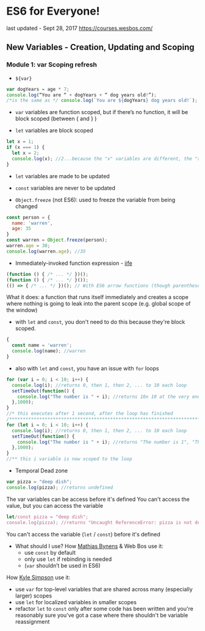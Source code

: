# ES6 for Everyone!
last updated - Sept 28, 2017
https://courses.wesbos.com/

## New Variables - Creation, Updating and Scoping

###  Module 1: var Scoping refresh

* `${var}`
```javascript
var dogYears = age * 7;
console.log(“You are “ + dogYears + “ dog years old!”);
/*is the same as */ console.log(`You are ${dogYears} dog years old!`);
```

* `var` variables are function scoped, but if there’s no function, it will be block scoped (between { and } )

* `let` variables are block scoped
```javascript
let x = 1;
if (x === 1) {
  let x = 2;
  console.log(x); //2...because the "x" variables are different, the "x" variables are scoped differently
}
```

* `let` variables are made to be updated

* `const` variables are never to be updated

* `Object.freeze` (not ES6): used to freeze the variable from being changed
```javascript
const person = {
  name: 'warren',
  age: 35
}
const warren = Object.freeze(person);
warren.age = 30;
console.log(warren.age); //35
```

* Immediately-invoked function expression - [iife](https://en.wikipedia.org/wiki/Immediately-invoked_function_expression)
```javascript
(function () { /* ... */ })();
(function () { /* ... */ }());
(() => { /* ... */ })(); // With ES6 arrow functions (though parentheses only allowed on outside)
```
What it does: a function that runs itself immediately and creates a scope where nothing is going to leak into the parent scope (e.g. global scope of the window)

* with `let` and `const`, you don't need to do this because they're block scoped.
```javascript
{
  const name = 'warren';
  console.log(name); //warren
}
```

* also with `let` and `const`, you have an issue with `for` loops
```javascript
for (var i = 0; i < 10; i++) {
  console.log(i); //returns 0, then 1, then 2, ... to 10 each loop
  setTimeOut(function() {
    console.log("The number is " + i); //returns 10x 10 at the very end *
  },1000);
}
//* this executes after 1 second, after the loop has finished
/**************************************************************************/
for (let i = 0; i < 10; i++) {
  console.log(i); //returns 0, then 1, then 2, ... to 10 each loop
  setTimeOut(function() {
    console.log("The number is " + i); //returns "The number is 1", "The nubmer is 2", etc. **
  },1000);
}
//** this i variable is now scoped to the loop
```

* Temporal Dead zone
```javascript
var pizza = "deep dish";
console.log(pizza); //returns undefined
```
The var variables can be access before it's defined
You can't access the value, but you can access the variable
```javascript
let/const pizza = "deep dish";
console.log(pizza); //returns "Uncaught ReferenceError: pizza is not defined"
```
You can't access the variable (`let` / `const`) before it's defined

* What should I use?
How [Mathias Bynens](https://mathiasbynens.be/notes/es6-const) & Web Bos use it: 
  * use `const` by default
  * only use `let` if rebinding is needed
  * (`var` shouldn’t be used in ES6)

How [Kyle Simpson](https://github.com/getify/You-Dont-Know-JS/tree/master/es6%20%26%20beyond) use it:
* use `var` for top-level variables that are shared across many (especially larger) scopes
* use `let` for localized variables in smaller scopes
* refactor `let` to `const` only after some code has been written and you're reasonably sure you've got a case where there shouldn't be variable reassignment


